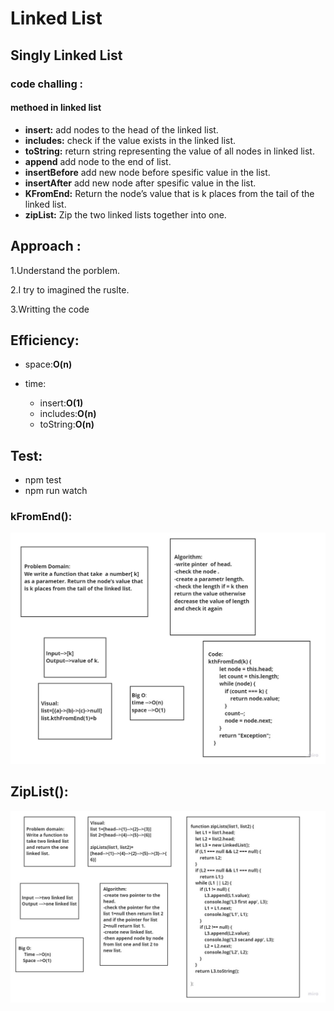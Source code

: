 # Linked List


## Singly Linked List

### code challing :
#### methoed in linked list
- **insert:** add nodes to the head of the linked list.
- **includes:** check if the value exists in the linked list.
- **toString:** return string representing the value of all nodes in linked list.
- **append** add node to the end of list.
- **insertBefore** add new node before spesific value in the list.
- **insertAfter** add new node after spesific value in the list.
- **KFromEnd:** Return the node’s value that is k places from the tail of the linked list.
- **zipList:** Zip the two linked lists together into one.


## Approach :

1.Understand the porblem.

2.I try to imagined the ruslte.

3.Writting the code

##  Efficiency:
 - space:**O(n)**

 - time:
   - insert:**O(1)**
   - includes:**O(n)**
   - toString:**O(n)**


## Test:
 - npm test
 - npm run watch 

### kFromEnd():


 ![list](kth.jpg) 

 

 ## ZipList():

 ![list](linked-list.jpg) 

